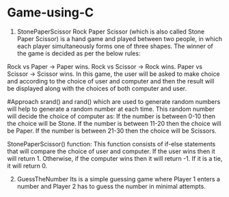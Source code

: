 # Game-using-C
1. StonePaperScissor
Rock Paper Scissor (which is also called Stone Paper Scissor) is a hand game and played between two people, in which each player simultaneously forms one of three shapes. The winner of the game is decided as per the below rules:

Rock vs Paper -> Paper wins.
Rock vs Scissor -> Rock wins.
Paper vs Scissor -> Scissor wins.
In this game, the user will be asked to make choice and according to the choice of user and computer and then the result will be displayed along with the choices of both computer and user.

#Approach
srand() and rand() which are used to generate random numbers will help to generate a random number at each time.
This random number will decide the choice of computer as:
If the number is between 0-10 then the choice will be Stone.
If the number is between 11-20 then the choice will be Paper.
If the number is between 21-30 then the choice will be Scissors.

StonePaperScissor() function: This function consists of if-else statements that will compare the choice of user and computer. If the user wins then it will return 1. Otherwise, if the computer wins then it will return -1. If it is a tie, it will return 0.

2. GuessTheNumber
Its is a simple guessing game where Player 1 enters a number and Player 2 has to guess the number in minimal attempts.
